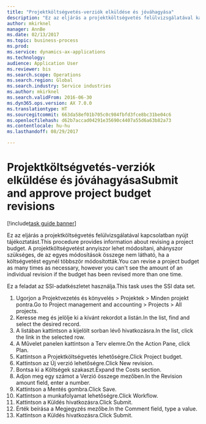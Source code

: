 ```yaml
--- 
title: "Projektköltségvetés-verziók elküldése és jóváhagyása"
description: "Ez az eljárás a projektköltségvetés felülvizsgálatával kapcsolatban nyújt tájékoztatást."
author: mkirknel
manager: AnnBe
ms.date: 02/13/2017
ms.topic: business-process
ms.prod: 
ms.service: dynamics-ax-applications
ms.technology: 
audience: Application User
ms.reviewer: bis
ms.search.scope: Operations
ms.search.region: Global
ms.search.industry: Service industries
ms.author: mkirknel
ms.search.validFrom: 2016-06-30
ms.dyn365.ops.version: AX 7.0.0
ms.translationtype: HT
ms.sourcegitcommit: 663da58ef01b705c0c984fbfd3fce8bc31be04c6
ms.openlocfilehash: d62b7accad04291e35690c4407a55d6a63b82a73
ms.contentlocale: hu-hu
ms.lasthandoff: 08/29/2017

---
```

# <a name="submit-and-approve-project-budget-revisions"></a><span data-ttu-id="6c291-103">Projektköltségvetés-verziók elküldése és jóváhagyása</span><span class="sxs-lookup"><span data-stu-id="6c291-103">Submit and approve project budget revisions</span></span>

[!include[task guide banner](../../includes/task-guide-banner.md)]

<span data-ttu-id="6c291-104">Ez az eljárás a projektköltségvetés felülvizsgálatával kapcsolatban nyújt tájékoztatást.</span><span class="sxs-lookup"><span data-stu-id="6c291-104">This procedure provides information about revising a project budget.</span></span> <span data-ttu-id="6c291-105">A projektköltségvetést annyiszor lehet módosítani, ahányszor szükséges, de az egyes módosítások összege nem látható, ha a költségvetést egynél többször módosították.</span><span class="sxs-lookup"><span data-stu-id="6c291-105">You can revise a project budget as many times as necessary, however you can't see the amount of an individual revision if the budget has been revised more than one time.</span></span> 

<span data-ttu-id="6c291-106">Ez a feladat az SSI-adatkészletet használja.</span><span class="sxs-lookup"><span data-stu-id="6c291-106">This task uses the SSI data set.</span></span>

1. <span data-ttu-id="6c291-107">Ugorjon a Projektvezetés és könyvelés > Projektek > Minden projekt pontra.</span><span class="sxs-lookup"><span data-stu-id="6c291-107">Go to Project management and accounting > Projects > All projects.</span></span>
2. <span data-ttu-id="6c291-108">Keresse meg és jelölje ki a kívánt rekordot a listán.</span><span class="sxs-lookup"><span data-stu-id="6c291-108">In the list, find and select the desired record.</span></span>
3. <span data-ttu-id="6c291-109">A listában kattintson a kijelölt sorban lévő hivatkozásra.</span><span class="sxs-lookup"><span data-stu-id="6c291-109">In the list, click the link in the selected row.</span></span>
4. <span data-ttu-id="6c291-110">A Művelet panelen kattintson a Terv elemre.</span><span class="sxs-lookup"><span data-stu-id="6c291-110">On the Action Pane, click Plan.</span></span>
5. <span data-ttu-id="6c291-111">Kattintson a Projektköltségvetés lehetőségre.</span><span class="sxs-lookup"><span data-stu-id="6c291-111">Click Project budget.</span></span>
6. <span data-ttu-id="6c291-112">Kattintson az Új verzió lehetőségre.</span><span class="sxs-lookup"><span data-stu-id="6c291-112">Click New revision.</span></span>
7. <span data-ttu-id="6c291-113">Bontsa ki a Költségek szakaszt.</span><span class="sxs-lookup"><span data-stu-id="6c291-113">Expand the Costs section.</span></span>
8. <span data-ttu-id="6c291-114">Adjon meg egy számot a Verzió összege mezőben.</span><span class="sxs-lookup"><span data-stu-id="6c291-114">In the Revision amount field, enter a number.</span></span>
9. <span data-ttu-id="6c291-115">Kattintson a Mentés gombra.</span><span class="sxs-lookup"><span data-stu-id="6c291-115">Click Save.</span></span>
10. <span data-ttu-id="6c291-116">Kattintson a munkafolyamat lehetőségre.</span><span class="sxs-lookup"><span data-stu-id="6c291-116">Click Workflow.</span></span>
11. <span data-ttu-id="6c291-117">Kattintson a Küldés hivatkozásra.</span><span class="sxs-lookup"><span data-stu-id="6c291-117">Click Submit.</span></span>
12. <span data-ttu-id="6c291-118">Érték beírása a Megjegyzés mezőbe.</span><span class="sxs-lookup"><span data-stu-id="6c291-118">In the Comment field, type a value.</span></span>
13. <span data-ttu-id="6c291-119">Kattintson a Küldés hivatkozásra.</span><span class="sxs-lookup"><span data-stu-id="6c291-119">Click Submit.</span></span>


